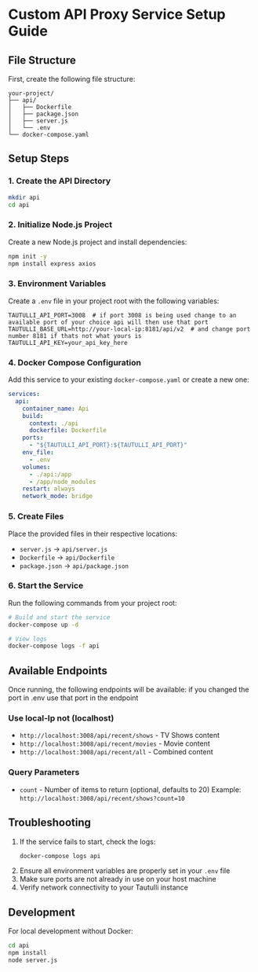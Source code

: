 # Custom API Proxy Service Setup Guide

## File Structure
First, create the following file structure:
```
your-project/
├── api/
│   ├── Dockerfile
│   ├── package.json
│   ├── server.js
│   └── .env
└── docker-compose.yaml
```

## Setup Steps

### 1. Create the API Directory
```bash
mkdir api
cd api
```

### 2. Initialize Node.js Project
Create a new Node.js project and install dependencies:
```bash
npm init -y
npm install express axios
```

### 3. Environment Variables
Create a `.env` file in your project root with the following variables:
```env
TAUTULLI_API_PORT=3008  # if port 3008 is being used change to an available port of your choice api will then use that port 
TAUTULLI_BASE_URL=http://your-local-ip:8181/api/v2  # and change port number 8181 if thats not what yours is
TAUTULLI_API_KEY=your_api_key_here
```

### 4. Docker Compose Configuration
Add this service to your existing `docker-compose.yaml` or create a new one:
```yaml
services:
  api:
    container_name: Api  
    build:
      context: ./api
      dockerfile: Dockerfile
    ports:
      - "${TAUTULLI_API_PORT}:${TAUTULLI_API_PORT}"
    env_file:
      - .env 
    volumes:
      - ./api:/app
      - /app/node_modules
    restart: always
    network_mode: bridge
```

### 5. Create Files
Place the provided files in their respective locations:
- `server.js` → `api/server.js`
- `Dockerfile` → `api/Dockerfile`
- `package.json` → `api/package.json`

### 6. Start the Service
Run the following commands from your project root:
```bash
# Build and start the service
docker-compose up -d

# View logs
docker-compose logs -f api
```

## Available Endpoints
Once running, the following endpoints will be available:   if you changed the port in .env use that port in the endpoint
### Use local-Ip not (localhost)
- `http://localhost:3008/api/recent/shows` - TV Shows content
- `http://localhost:3008/api/recent/movies` - Movie content
- `http://localhost:3008/api/recent/all` - Combined content

### Query Parameters
- `count` - Number of items to return (optional, defaults to 20)
Example: `http://localhost:3008/api/recent/shows?count=10`

## Troubleshooting
1. If the service fails to start, check the logs:
   ```bash
   docker-compose logs api
   ```
2. Ensure all environment variables are properly set in your `.env` file
3. Make sure ports are not already in use on your host machine
4. Verify network connectivity to your Tautulli instance

## Development
For local development without Docker:
```bash
cd api
npm install
node server.js
```

